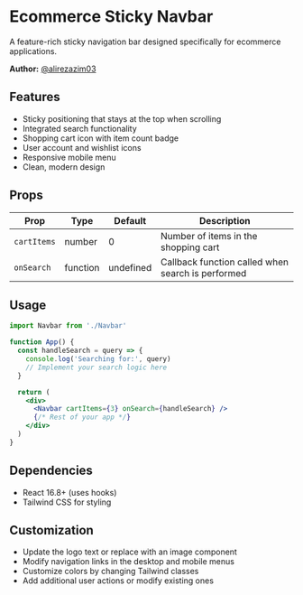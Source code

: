 # Ecommerce Sticky Navbar

A feature-rich sticky navigation bar designed specifically for ecommerce applications.

**Author:** [@alirezazim03](https://github.com/alirezazim03)

## Features

- Sticky positioning that stays at the top when scrolling
- Integrated search functionality
- Shopping cart icon with item count badge
- User account and wishlist icons
- Responsive mobile menu
- Clean, modern design

## Props

| Prop        | Type     | Default   | Description                                       |
| ----------- | -------- | --------- | ------------------------------------------------- |
| `cartItems` | number   | 0         | Number of items in the shopping cart              |
| `onSearch`  | function | undefined | Callback function called when search is performed |

## Usage

```jsx
import Navbar from './Navbar'

function App() {
  const handleSearch = query => {
    console.log('Searching for:', query)
    // Implement your search logic here
  }

  return (
    <div>
      <Navbar cartItems={3} onSearch={handleSearch} />
      {/* Rest of your app */}
    </div>
  )
}
```

## Dependencies

- React 16.8+ (uses hooks)
- Tailwind CSS for styling

## Customization

- Update the logo text or replace with an image component
- Modify navigation links in the desktop and mobile menus
- Customize colors by changing Tailwind classes
- Add additional user actions or modify existing ones
